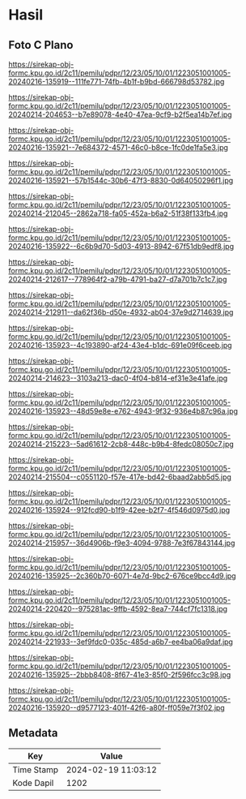 # Hasil

## Foto C Plano

https://sirekap-obj-formc.kpu.go.id/2c11/pemilu/pdpr/12/23/05/10/01/1223051001005-20240216-135919--111fe771-74fb-4b1f-b9bd-666798d53782.jpg

https://sirekap-obj-formc.kpu.go.id/2c11/pemilu/pdpr/12/23/05/10/01/1223051001005-20240214-204653--b7e89078-4e40-47ea-9cf9-b2f5ea14b7ef.jpg

https://sirekap-obj-formc.kpu.go.id/2c11/pemilu/pdpr/12/23/05/10/01/1223051001005-20240216-135921--7e684372-4571-46c0-b8ce-1fc0de1fa5e3.jpg

https://sirekap-obj-formc.kpu.go.id/2c11/pemilu/pdpr/12/23/05/10/01/1223051001005-20240216-135921--57b1544c-30b6-47f3-8830-0d64050296f1.jpg

https://sirekap-obj-formc.kpu.go.id/2c11/pemilu/pdpr/12/23/05/10/01/1223051001005-20240214-212045--2862a718-fa05-452a-b6a2-51f38f133fb4.jpg

https://sirekap-obj-formc.kpu.go.id/2c11/pemilu/pdpr/12/23/05/10/01/1223051001005-20240216-135922--6c6b9d70-5d03-4913-8942-67f51db9edf8.jpg

https://sirekap-obj-formc.kpu.go.id/2c11/pemilu/pdpr/12/23/05/10/01/1223051001005-20240214-212617--778964f2-a79b-4791-ba27-d7a701b7c1c7.jpg

https://sirekap-obj-formc.kpu.go.id/2c11/pemilu/pdpr/12/23/05/10/01/1223051001005-20240214-212911--da62f36b-d50e-4932-ab04-37e9d2714639.jpg

https://sirekap-obj-formc.kpu.go.id/2c11/pemilu/pdpr/12/23/05/10/01/1223051001005-20240216-135923--4c193890-af24-43e4-b1dc-691e09f6ceeb.jpg

https://sirekap-obj-formc.kpu.go.id/2c11/pemilu/pdpr/12/23/05/10/01/1223051001005-20240214-214623--3103a213-dac0-4f04-b814-ef31e3e41afe.jpg

https://sirekap-obj-formc.kpu.go.id/2c11/pemilu/pdpr/12/23/05/10/01/1223051001005-20240216-135923--48d59e8e-e762-4943-9f32-936e4b87c96a.jpg

https://sirekap-obj-formc.kpu.go.id/2c11/pemilu/pdpr/12/23/05/10/01/1223051001005-20240214-215223--5ad61612-2cb8-448c-b9b4-8fedc08050c7.jpg

https://sirekap-obj-formc.kpu.go.id/2c11/pemilu/pdpr/12/23/05/10/01/1223051001005-20240214-215504--c0551120-f57e-417e-bd42-6baad2abb5d5.jpg

https://sirekap-obj-formc.kpu.go.id/2c11/pemilu/pdpr/12/23/05/10/01/1223051001005-20240216-135924--912fcd90-b1f9-42ee-b2f7-4f546d0975d0.jpg

https://sirekap-obj-formc.kpu.go.id/2c11/pemilu/pdpr/12/23/05/10/01/1223051001005-20240214-215957--36d4906b-f9e3-4094-9788-7e3f67843144.jpg

https://sirekap-obj-formc.kpu.go.id/2c11/pemilu/pdpr/12/23/05/10/01/1223051001005-20240216-135925--2c360b70-6071-4e7d-9bc2-676ce9bcc4d9.jpg

https://sirekap-obj-formc.kpu.go.id/2c11/pemilu/pdpr/12/23/05/10/01/1223051001005-20240214-220420--975281ac-9ffb-4592-8ea7-744cf7fc1318.jpg

https://sirekap-obj-formc.kpu.go.id/2c11/pemilu/pdpr/12/23/05/10/01/1223051001005-20240214-221933--3ef9fdc0-035c-485d-a6b7-ee4ba06a9daf.jpg

https://sirekap-obj-formc.kpu.go.id/2c11/pemilu/pdpr/12/23/05/10/01/1223051001005-20240216-135925--2bbb8408-8f67-41e3-85f0-2f596fcc3c98.jpg

https://sirekap-obj-formc.kpu.go.id/2c11/pemilu/pdpr/12/23/05/10/01/1223051001005-20240216-135920--d9577123-401f-42f6-a80f-ff059e7f3f02.jpg


## Metadata

| Key        | Value               |
| ---------- | ------------------- |
| Time Stamp | 2024-02-19 11:03:12 |
| Kode Dapil | 1202                |



